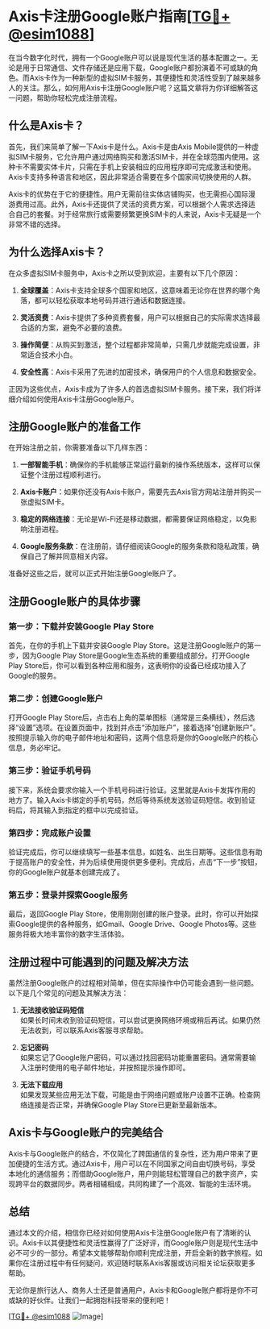 # Axis卡注册Google账户指南[[TG💪+ @esim1088](https://t.me/s/esim1088)]

在当今数字化时代，拥有一个Google账户可以说是现代生活的基本配置之一。无论是用于日常通信、文件存储还是应用下载，Google账户都扮演着不可或缺的角色。而Axis卡作为一种新型的虚拟SIM卡服务，其便捷性和灵活性受到了越来越多人的关注。那么，如何用Axis卡注册Google账户呢？这篇文章将为你详细解答这一问题，帮助你轻松完成注册流程。

## 什么是Axis卡？

首先，我们来简单了解一下Axis卡是什么。Axis卡是由Axis Mobile提供的一种虚拟SIM卡服务，它允许用户通过网络购买和激活SIM卡，并在全球范围内使用。这种卡不需要实体卡片，只需在手机上安装相应的应用程序即可完成激活和使用。Axis卡支持多种语言和地区，因此非常适合需要在多个国家间切换使用的人群。

Axis卡的优势在于它的便捷性。用户无需前往实体店铺购买，也无需担心国际漫游费用过高。此外，Axis卡还提供了灵活的资费方案，可以根据个人需求选择适合自己的套餐。对于经常旅行或需要频繁更换SIM卡的人来说，Axis卡无疑是一个非常不错的选择。

## 为什么选择Axis卡？

在众多虚拟SIM卡服务中，Axis卡之所以受到欢迎，主要有以下几个原因：

1. **全球覆盖**：Axis卡支持全球多个国家和地区，这意味着无论你在世界的哪个角落，都可以轻松获取本地号码并进行通话和数据连接。
   
2. **灵活资费**：Axis卡提供了多种资费套餐，用户可以根据自己的实际需求选择最合适的方案，避免不必要的浪费。

3. **操作简便**：从购买到激活，整个过程都非常简单，只需几步就能完成设置，非常适合技术小白。

4. **安全性高**：Axis卡采用了先进的加密技术，确保用户的个人信息和数据安全。

正因为这些优点，Axis卡成为了许多人的首选虚拟SIM卡服务。接下来，我们将详细介绍如何使用Axis卡注册Google账户。

## 注册Google账户的准备工作

在开始注册之前，你需要准备以下几样东西：

1. **一部智能手机**：确保你的手机能够正常运行最新的操作系统版本，这样可以保证整个注册过程顺利进行。

2. **Axis卡账户**：如果你还没有Axis卡账户，需要先去Axis官方网站注册并购买一张虚拟SIM卡。

3. **稳定的网络连接**：无论是Wi-Fi还是移动数据，都需要保证网络稳定，以免影响注册进程。

4. **Google服务条款**：在注册前，请仔细阅读Google的服务条款和隐私政策，确保自己了解并同意相关内容。

准备好这些之后，就可以正式开始注册Google账户了。

## 注册Google账户的具体步骤

### 第一步：下载并安装Google Play Store

首先，在你的手机上下载并安装Google Play Store。这是注册Google账户的第一步，因为Google Play Store是Google生态系统的重要组成部分。打开Google Play Store后，你可以看到各种应用和服务，这表明你的设备已经成功接入了Google的服务。

### 第二步：创建Google账户

打开Google Play Store后，点击右上角的菜单图标（通常是三条横线），然后选择“设置”选项。在设置页面中，找到并点击“添加账户”，接着选择“创建新账户”。按照提示输入你的电子邮件地址和密码，这两个信息将是你的Google账户的核心信息，务必牢记。

### 第三步：验证手机号码

接下来，系统会要求你输入一个手机号码进行验证。这里就是Axis卡发挥作用的地方了。输入Axis卡绑定的手机号码，然后等待系统发送验证码短信。收到验证码后，将其输入到指定的框中以完成验证。

### 第四步：完成账户设置

验证完成后，你可以继续填写一些基本信息，如姓名、出生日期等。这些信息有助于提高账户的安全性，并为后续使用提供更多便利。完成后，点击“下一步”按钮，你的Google账户就基本创建完成了。

### 第五步：登录并探索Google服务

最后，返回Google Play Store，使用刚刚创建的账户登录。此时，你可以开始探索Google提供的各种服务，如Gmail、Google Drive、Google Photos等。这些服务将极大地丰富你的数字生活体验。

## 注册过程中可能遇到的问题及解决方法

虽然注册Google账户的过程相对简单，但在实际操作中仍可能会遇到一些问题。以下是几个常见的问题及其解决方法：

1. **无法接收验证码短信**  
   如果长时间未收到验证码短信，可以尝试更换网络环境或稍后再试。如果仍然无法收到，可以联系Axis客服寻求帮助。

2. **忘记密码**  
   如果忘记了Google账户密码，可以通过找回密码功能重置密码。通常需要输入注册时使用的电子邮件地址，并按照提示操作即可。

3. **无法下载应用**  
   如果发现某些应用无法下载，可能是由于网络问题或账户设置不正确。检查网络连接是否正常，并确保Google Play Store已更新至最新版本。

## Axis卡与Google账户的完美结合

Axis卡与Google账户的结合，不仅简化了跨国通信的复杂性，还为用户带来了更加便捷的生活方式。通过Axis卡，用户可以在不同国家之间自由切换号码，享受本地化的通信服务；而借助Google账户，用户则能轻松管理自己的数字资产，实现跨平台的数据同步。两者相辅相成，共同构建了一个高效、智能的生活环境。

## 总结

通过本文的介绍，相信你已经对如何使用Axis卡注册Google账户有了清晰的认识。Axis卡以其便捷性和灵活性赢得了广泛好评，而Google账户则是现代生活中必不可少的一部分。希望本文能够帮助你顺利完成注册，开启全新的数字旅程。如果你在注册过程中有任何疑问，欢迎随时联系Axis客服或访问相关论坛获取更多帮助。

无论你是旅行达人、商务人士还是普通用户，Axis卡和Google账户都将是你不可或缺的好伙伴。让我们一起拥抱科技带来的便利吧！

[[TG💪+ @esim1088](https://t.me/s/esim1088) ![Image](https://i.postimg.cc/4NQfJmqS/Snipaste-2025-05-13-00-14-12.png)]